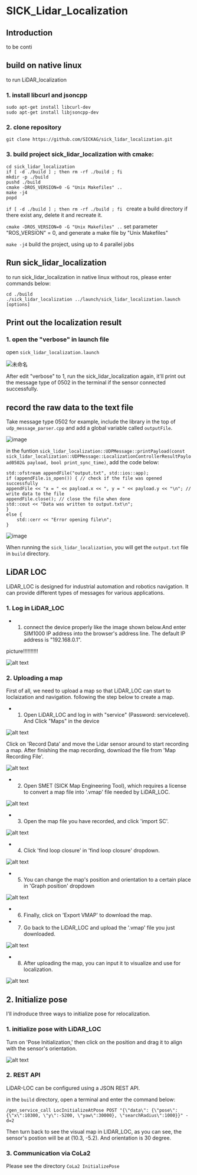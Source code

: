 # SICK_Lidar_Localization

## Introduction

to be conti

## build on native linux
to run LiDAR_localization 
### 1. install libcurl and jsoncpp

```
sudo apt-get install libcurl-dev
sudo apt-get install libjsoncpp-dev
```
### 2. clone repository

```
git clone https://github.com/SICKAG/sick_lidar_localization.git
```
### 3. build project sick_lidar_localization with cmake:
```
cd sick_lidar_localization
if [ -d ./build ] ; then rm -rf ./build ; fi 
mkdir -p ./build 
pushd ./build
cmake -DROS_VERSION=0 -G "Unix Makefiles" ..
make -j4
popd
```
`if [ -d ./build ] ; then rm -rf ./build ; fi ` create a build directory if there exist any, delete it and recreate it.

`cmake -DROS_VERSION=0 -G "Unix Makefiles" ..` set parameter "ROS_VERSION" = 0, and generate a make file by "Unix Makefiles"

`make -j4` build the project, using up to 4 parallel jobs

## Run sick_lidar_localization
to run sick_lidar_localization in native linux without ros, please enter commands below:
```
cd ./build
./sick_lidar_localization ../launch/sick_lidar_localization.launch [options]
```

## Print out the localization result

### 1. open the "verbose" in launch file

open `sick_lidar_localization.launch`

![未命名](https://github.com/user-attachments/assets/22f150ec-3732-4e33-b2d0-c1640d16523b)

After edit "verbose" to 1, run the sick_lidar_localization again, it'll print out the message type of 0502 in the terminal if the sensor connected successfully.

## record the raw data to the text file

Take message type 0502 for example, include the <fstream> library in the top of `udp_message_parser.cpp` and add a global variable called `outputFile`.

![image](https://github.com/user-attachments/assets/c95eb392-d516-47a1-8133-1fc07a075ef9)

in the funtion `sick_lidar_localization::UDPMessage::printPayload(const sick_lidar_localization::UDPMessage::LocalizationControllerResultPayload0502& payload, bool print_sync_time)`, add the code below:
```
std::ofstream appendFile("output.txt", std::ios::app);
if (appendFile.is_open()) { // check if the file was opened successfully
appendFile << "x = " << payload.x << ", y = " << payload.y << "\n"; // write data to the file
appendFile.close(); // close the file when done
std::cout << "Data was written to output.txt\n";
}
else {
    std::cerr << "Error opening file\n";
}
```
 ![image](https://github.com/user-attachments/assets/8aab15e9-546f-43f8-91f1-8fb6cf5a9738)

When running the `sick_lidar_localization`, you will get the `output.txt` file in `build` directory.

## LiDAR LOC

LiDAR_LOC is designed for industrial automation and robotics navigation. It can provide different types of messages for various applications.
### 1. Log in LiDAR_LOC
* 1. connect the device properly like the image shown below.And enter SIM1000 IP address into the browser's address line. The default IP address is "192.168.0.1".

picture!!!!!!!!!!

![alt text](image/image-12.png)

### 2. Uploading a map
First of all, we need to upload a map so that LiDAR_LOC can start to loclaization and navigation. following the step below to create a map.

* 1. Open LiDAR_LOC and log in with "service" (Password: servicelevel). And Click "Maps" in the device

![alt text](image/image.png)


Click on 'Record Data' and move the Lidar sensor around to start recording a map. After finishing the map recording, download the file from 'Map Recording File'.

![alt text](image/image-1.png)

* 2. Open SMET (SICK Map Engineering Tool), which requires a license to convert a map file into '.vmap' file needed by LiDAR_LOC.

![alt text](image/image-2.png)

* 3. Open the map file you have recorded, and click 'import SC'.

![alt text](image/image-3.png) 

* 4. Click 'find loop closure' in 'find loop closure' dropdown.

![alt text](image/image-6.png)

* 5. You can change the map's position and orientation to a certain place in 'Graph position' dropdown

![alt text](image/image-7.png)

* 6. Finally, click on 'Export VMAP' to download the map.

* 7. Go back to the LiDAR_LOC and upload the '.vmap' file you just downloaded.

![alt text](image/image-9.png)

* 8. After uploading the map, you can input it to visualize and use for localization.

![alt text](image/image-10.png)

## 2. Initialize pose

I'll indroduce three ways to initialize pose for relocalization. 

### 1. initialize pose with LiDAR_LOC
Turn on 'Pose Initialization,' then click on the position and drag it to align with the sensor's orientation.

![alt text](image/image-8.png)

### 2. REST API

LiDAR-LOC can be configured using a JSON REST API.

in the `build` directory, open a terminal and enter the command below:

```
/gen_service_call LocInitializeAtPose POST "{\"data\": {\"pose\":{\"x\":10300, \"y\":-5200, \"yaw\":30000}, \"searchRadius\":1000}}" -d=2
```

Then turn back to see the visual map in LIDAR_LOC, as you can see, the sensor's postion will be at (10.3, -5.2). And orientation is 30 degree.

### 3.  Communication via CoLa2

Please see the directory `CoLa2 InitializePose`

